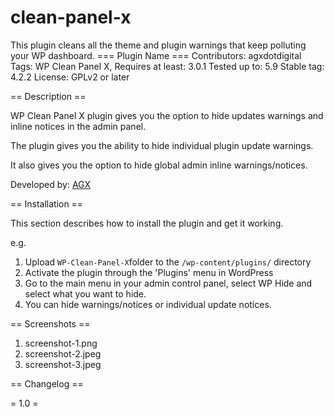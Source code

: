 # clean-panel-x
This plugin cleans all the theme and plugin warnings that keep polluting your WP dashboard.
=== Plugin Name ===
Contributors: agxdotdigital
Tags: WP Clean Panel X,
Requires at least: 3.0.1
Tested up to: 5.9
Stable tag: 4.2.2
License: GPLv2 or later


== Description ==

WP Clean Panel X plugin gives you the option to hide updates warnings and inline notices in the admin panel.

The plugin gives you the ability to hide individual plugin update warnings.

It also gives you the option to hide global admin inline warnings/notices.


Developed by: <a href="https://agx.digital/">AGX</a> 

== Installation ==

This section describes how to install the plugin and get it working.

e.g.

1. Upload `WP-Clean-Panel-X`folder to the `/wp-content/plugins/` directory
2. Activate the plugin through the 'Plugins' menu in WordPress
3. Go to the main menu in your admin control panel, select WP Hide and select what you want to hide.
4. You can hide warnings/notices or individual update notices.


== Screenshots ==

1. screenshot-1.png
2. screenshot-2.jpeg
2. screenshot-3.jpeg

== Changelog ==

= 1.0 =

